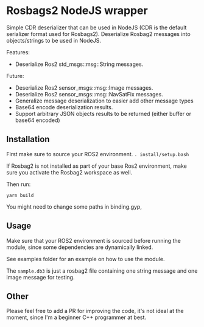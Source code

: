 # Rosbags2 NodeJS wrapper

Simple CDR deserializer that can be used in NodeJS (CDR is the default serializer format used for Rosbags2). Deserialize Rosbag2 messages into objects/strings to be used in NodeJS.

Features:
- Deserialize Ros2 std_msgs::msg::String messages.

Future:
- Deserialize Ros2 sensor_msgs::msg::Image messages.
- Deserialize Ros2 sensor_msgs::msg::NavSatFix messages.
- Generalize message deserialization to easier add other message types
- Base64 encode deserialization results.
- Support arbitrary JSON objects results to be returned (either buffer or base64 encoded)



## Installation
First make sure to source your ROS2 environment. 
`. install/setup.bash`

If Rosbag2 is not installed as part of your base Ros2 environment, make sure you activate the Rosbag2 workspace as well.

Then run:

`yarn build`

You might need to change some paths in binding.gyp, 

## Usage

Make sure that your ROS2 environment is sourced before running the module, since some dependencies are dynamically linked.

See examples folder for an example on how to use the module.

The `sample.db3` is just a rosbag2 file containing one string message and one image message for testing.

## Other

Please feel free to add a PR for improving the code, it's not ideal at the moment, since I'm a beginner C++ programmer at best. 



